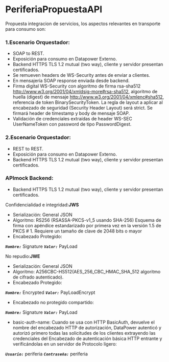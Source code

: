 # PeriferiaPropuestaAPI
Propuesta integracion de servicios, los aspectos relevantes en transporte para consumo son:

### 1.Escenario Orquestador:
 * SOAP to REST.
 * Exposición para consumo en Datapower Externo.
 * Backend HTTPS TLS 1.2 mutual (two way), cliente y servidor presentan certificados.
 * Se remueven headers de WS-Security antes de enviar a clientes.
 * En mensajería SOAP response enviada desde backend.
 * Firma digital WS-Security con algoritmo de firma rsa-sha512 http://www.w3.org/2001/04/xmldsig-more#rsa-sha512,    algoritmo de huella (digest) de mensaje http://www.w3.org/2001/04/xmlenc#sha512, referencia de token BinarySecurityToken. La regla de layout a aplicar al encabezado de seguridad (Security Header Layout) será strict. Se firmará header de timestamp y body de mensaje SOAP.
 * Validación de credenciales extraídas de header WS-SEC UserNameToken con password de tipo PasswordDigest.

### 2.Escenario Orquestador:
 * REST to REST.
 * Exposición para consumo en Datapower Externo.
 * Backend HTTPS TLS 1.2 mutual (two way), cliente y servidor presentan certificados.
 
### APImock Backend:
  * Backend HTTPS TLS 1.2 mutual (two way), cliente y servidor presentan certificados.
  
  Confidencialidad e integridad:**JWS**
  
  * Serialización: General JSON
  * Algoritmo: RS256 (RSASSA-PKCS-v1_5 usando SHA-256) Esquema de firma con apéndice estandarizado por primera vez en la versión 1.5 de PKCS # 1. Requiere un tamaño de clave de 2048 bits o mayor
  * Encabezado Protegido: 
  
_**`Nombre:`**_ Signature
 _**`Valor:`**_ PayLoad
 
 No repudio:**JWE**
 
  * Serialización: General JSON
  * Algoritmo: A256CBC-HS512(AES_256_CBC_HMAC_SHA_512 algoritmo de cifrado autenticado).
  * Encabezado Protegido: 
  
 _**`Nombre:`**_ Encrypted
 _**`Valor:`**_ PayLoadEncrypt
					 
  * Encabezado no protegido compartido: 
  
 _**`Nombre:`**_ Signature
_**`Valor:`**_ PayLoad
					 
  * basic-auth-name: Cuando se usa con HTTP BasicAuth, devuelve el nombre del encabezado HTTP de autorización, DataPower autenticó y autorizó primero todas las solicitudes de los clientes extrayendo las credenciales del Encabezado de autenticación básica HTTP entrante y verificándolas en un servidor de Protocolo ligero:
                     
_**`Usuario:`**_  periferia
_**`Contraseña:`**_  periferia